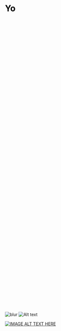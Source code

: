 <h1 style="color:black;width:1000;height:1000">Yo</h1>

![blur](https://assets.digitalocean.com/articles/alligator/boo.svg "a title")
![Alt text](https://assets.digitalocean.com/articles/alligator/boo.svg "a title")

[![IMAGE ALT TEXT HERE](https://img.youtube.com/vi/G1IbRujko-A/0.jpg)](https://www.youtube.com/watch?v=G1IbRujko-A)
